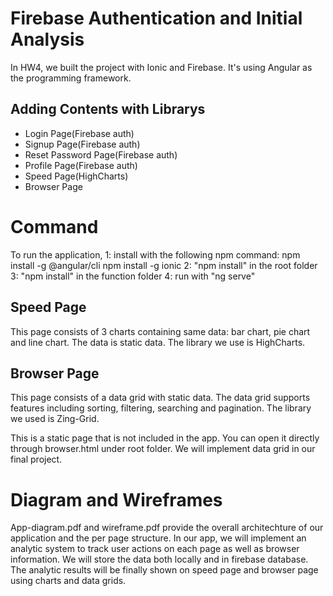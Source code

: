 # Firebase Authentication and Initial Analysis

In HW4, we built the project with Ionic and Firebase. It's
using Angular as the programming framework.

## Adding Contents with Librarys

- Login Page(Firebase auth)
- Signup Page(Firebase auth)
- Reset Password Page(Firebase auth)
- Profile Page(Firebase auth)
- Speed Page(HighCharts)
- Browser Page

# Command
To run the application, 
1: install with the following npm command:
  npm install -g @angular/cli
  npm install -g ionic
2: "npm install" in the root folder
3: "npm install" in the function folder
4: run with "ng serve"

## Speed Page
This page consists of 3 charts containing same data: bar chart, pie chart and line chart. The data is static data. The library we use is HighCharts.

## Browser Page
This page consists of a data grid with static data. The data grid supports features including sorting, filtering, searching and pagination. The library we used is Zing-Grid.

This is a static page that is not included in the app. You can open it directly through browser.html under root folder. We will implement data grid in our final project.


# Diagram and Wireframes

App-diagram.pdf and wireframe.pdf provide the overall architechture of our application and the per page structure. In our app, we will implement an analytic system to track user actions on each page as well as browser information. We will store the data both locally and in firebase database. The analytic results will be finally shown on speed page and browser page using charts and data grids.
